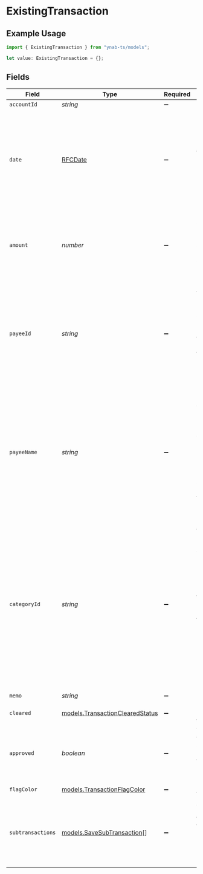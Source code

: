 # ExistingTransaction

## Example Usage

```typescript
import { ExistingTransaction } from "ynab-ts/models";

let value: ExistingTransaction = {};
```

## Fields

| Field                                                                                                                                                                                                                                                                                                                                                | Type                                                                                                                                                                                                                                                                                                                                                 | Required                                                                                                                                                                                                                                                                                                                                             | Description                                                                                                                                                                                                                                                                                                                                          |
| ---------------------------------------------------------------------------------------------------------------------------------------------------------------------------------------------------------------------------------------------------------------------------------------------------------------------------------------------------- | ---------------------------------------------------------------------------------------------------------------------------------------------------------------------------------------------------------------------------------------------------------------------------------------------------------------------------------------------------- | ---------------------------------------------------------------------------------------------------------------------------------------------------------------------------------------------------------------------------------------------------------------------------------------------------------------------------------------------------- | ---------------------------------------------------------------------------------------------------------------------------------------------------------------------------------------------------------------------------------------------------------------------------------------------------------------------------------------------------- |
| `accountId`                                                                                                                                                                                                                                                                                                                                          | *string*                                                                                                                                                                                                                                                                                                                                             | :heavy_minus_sign:                                                                                                                                                                                                                                                                                                                                   | N/A                                                                                                                                                                                                                                                                                                                                                  |
| `date`                                                                                                                                                                                                                                                                                                                                               | [RFCDate](../types/rfcdate.md)                                                                                                                                                                                                                                                                                                                       | :heavy_minus_sign:                                                                                                                                                                                                                                                                                                                                   | The transaction date in ISO format (e.g. 2016-12-01).  Future dates (scheduled transactions) are not permitted.  Split transaction dates cannot be changed and if a different date is supplied it will be ignored.                                                                                                                                   |
| `amount`                                                                                                                                                                                                                                                                                                                                             | *number*                                                                                                                                                                                                                                                                                                                                             | :heavy_minus_sign:                                                                                                                                                                                                                                                                                                                                   | The transaction amount in milliunits format.  Split transaction amounts cannot be changed and if a different amount is supplied it will be ignored.                                                                                                                                                                                                  |
| `payeeId`                                                                                                                                                                                                                                                                                                                                            | *string*                                                                                                                                                                                                                                                                                                                                             | :heavy_minus_sign:                                                                                                                                                                                                                                                                                                                                   | The payee for the transaction.  To create a transfer between two accounts, use the account transfer payee pointing to the target account.  Account transfer payees are specified as `transfer_payee_id` on the account resource.                                                                                                                     |
| `payeeName`                                                                                                                                                                                                                                                                                                                                          | *string*                                                                                                                                                                                                                                                                                                                                             | :heavy_minus_sign:                                                                                                                                                                                                                                                                                                                                   | The payee name.  If a `payee_name` value is provided and `payee_id` has a null value, the `payee_name` value will be used to resolve the payee by either (1) a matching payee rename rule (only if `import_id` is also specified) or (2) a payee with the same name or (3) creation of a new payee.                                                  |
| `categoryId`                                                                                                                                                                                                                                                                                                                                         | *string*                                                                                                                                                                                                                                                                                                                                             | :heavy_minus_sign:                                                                                                                                                                                                                                                                                                                                   | The category for the transaction.  To configure a split transaction, you can specify null for `category_id` and provide a `subtransactions` array as part of the transaction object.  If an existing transaction is a split, the `category_id` cannot be changed.  Credit Card Payment categories are not permitted and will be ignored if supplied. |
| `memo`                                                                                                                                                                                                                                                                                                                                               | *string*                                                                                                                                                                                                                                                                                                                                             | :heavy_minus_sign:                                                                                                                                                                                                                                                                                                                                   | N/A                                                                                                                                                                                                                                                                                                                                                  |
| `cleared`                                                                                                                                                                                                                                                                                                                                            | [models.TransactionClearedStatus](../models/transactionclearedstatus.md)                                                                                                                                                                                                                                                                             | :heavy_minus_sign:                                                                                                                                                                                                                                                                                                                                   | The cleared status of the transaction                                                                                                                                                                                                                                                                                                                |
| `approved`                                                                                                                                                                                                                                                                                                                                           | *boolean*                                                                                                                                                                                                                                                                                                                                            | :heavy_minus_sign:                                                                                                                                                                                                                                                                                                                                   | Whether or not the transaction is approved.  If not supplied, transaction will be unapproved by default.                                                                                                                                                                                                                                             |
| `flagColor`                                                                                                                                                                                                                                                                                                                                          | [models.TransactionFlagColor](../models/transactionflagcolor.md)                                                                                                                                                                                                                                                                                     | :heavy_minus_sign:                                                                                                                                                                                                                                                                                                                                   | The transaction flag                                                                                                                                                                                                                                                                                                                                 |
| `subtransactions`                                                                                                                                                                                                                                                                                                                                    | [models.SaveSubTransaction](../models/savesubtransaction.md)[]                                                                                                                                                                                                                                                                                       | :heavy_minus_sign:                                                                                                                                                                                                                                                                                                                                   | An array of subtransactions to configure a transaction as a split. Updating `subtransactions` on an existing split transaction is not supported.                                                                                                                                                                                                     |